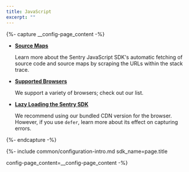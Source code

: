 ```yaml
---
title: JavaScript
excerpt: ""
---
```


{%- capture __config-page_content -%}

- **[Source Maps](platforms/javascript/sourcemaps)**

    Learn more about the Sentry JavaScript SDK's automatic fetching of source code and source maps by scraping the URLs within the stack trace.

- **[Supported Browsers](supported-browsers)**

    We support a variety of browsers; check out our list.

- **[Lazy Loading the Sentry SDK](lazy-load-sentry)**

    We recommend using our bundled CDN version for the browser. However, if you use `defer`, learn more about its effect on capturing errors.

{%- endcapture -%}



{%- include common/configuration-intro.md 
sdk_name=page.title

config-page_content=__config-page_content 
 -%}
 